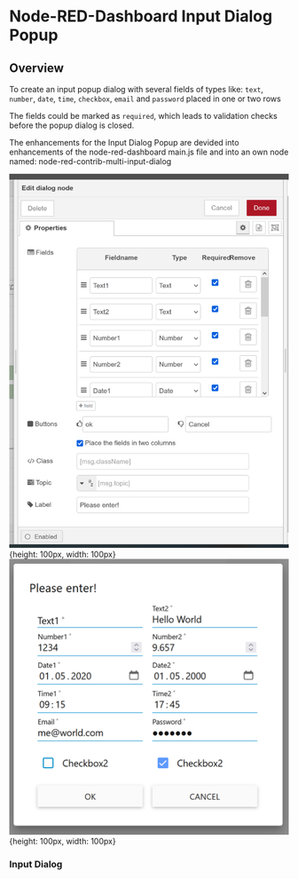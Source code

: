 # Node-RED-Dashboard Input Dialog Popup



## Overview

To create an input popup dialog  with several fields of types like:  `text`, `number`, `date`, `time`, `checkbox`, `email` and `password`  placed in one or two rows

The fields could be marked as `required`, which leads to validation checks before the popup dialog is closed.

The enhancements for the Input Dialog Popup are devided into enhancements of the node-red-dashboard main.js file and into an own node named:  node-red-contrib-multi-input-dialog

![Dialog Setup example](./src/DialogSetup.png){height: 100px, width: 100px}        ![Dialog Popup example](./src/DialogPopup.png){height: 100px, width: 100px}



### Input Dialog

